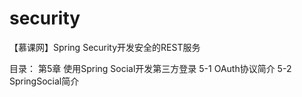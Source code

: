 # security
【慕课网】Spring Security开发安全的REST服务

目录：
第5章 使用Spring Social开发第三方登录
5-1 OAuth协议简介
5-2 SpringSocial简介
